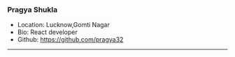 ### Pragya Shukla 
- Location: Lucknow,Gomti Nagar
- Bio: React developer
- Github: https://github.com/pragya32
***

